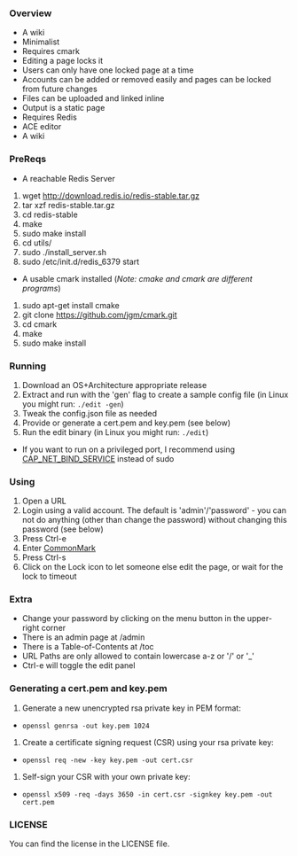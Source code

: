 ### Overview
 * A wiki
 * Minimalist
 * Requires cmark
 * Editing a page locks it
 * Users can only have one locked page at a time
 * Accounts can be added or removed easily and pages can be locked from future changes
 * Files can be uploaded and linked inline
 * Output is a static page
 * Requires Redis
 * ACE editor
 * A wiki

### PreReqs
 * A reachable Redis Server
  1. wget http://download.redis.io/redis-stable.tar.gz
  1. tar xzf redis-stable.tar.gz
  1. cd redis-stable
  1. make
  1. sudo make install
  1. cd utils/
  1. sudo ./install_server.sh
  1. sudo /etc/init.d/redis_6379 start
 * A usable cmark installed (*Note: cmake and cmark are different programs*)
  1. sudo apt-get install cmake
  1. git clone https://github.com/jgm/cmark.git
  1. cd cmark
  1. make
  1. sudo make install

### Running
 1. Download an OS+Architecture appropriate release
 1. Extract and run with the 'gen' flag to create a sample config file (in Linux you might run: ```./edit -gen```)
 1. Tweak the config.json file as needed
 1. Provide or generate a cert.pem and key.pem (see below)
 1. Run the edit binary (in Linux you might run: ```./edit```)
  * If you want to run on a privileged port, I recommend using [CAP_NET_BIND_SERVICE](http://stackoverflow.com/questions/413807/is-there-a-way-for-non-root-processes-to-bind-to-privileged-ports-1024-on-l/414258#414258) instead of sudo

### Using
 1. Open a URL
 1. Login using a valid account. The default is 'admin'/'password' - you can not do anything (other than change the password) without changing this password (see below)
 1. Press Ctrl-e
 1. Enter [CommonMark](http://commonmark.org/)
 1. Press Ctrl-s
 1. Click on the Lock icon to let someone else edit the page, or wait for the lock to timeout

### Extra
 * Change your password by clicking on the menu button in the upper-right corner
 * There is an admin page at /admin
 * There is a Table-of-Contents at /toc
 * URL Paths are only allowed to contain lowercase a-z or '/' or '_'
 * Ctrl-e will toggle the edit panel

### Generating a cert.pem and key.pem
 1. Generate a new unencrypted rsa private key in PEM format:
  * ```openssl genrsa -out key.pem 1024```
 1. Create a certificate signing request (CSR) using your rsa private key:
  * ```openssl req -new -key key.pem -out cert.csr```
 1. Self-sign your CSR with your own private key:
  * ```openssl x509 -req -days 3650 -in cert.csr -signkey key.pem -out cert.pem```

### LICENSE
You can find the license in the LICENSE file.

